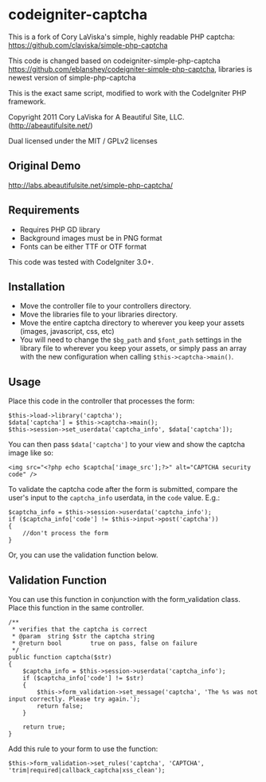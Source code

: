 # codeigniter-captcha

This is a fork of Cory LaViska's simple, highly readable PHP captcha: https://github.com/claviska/simple-php-captcha

This code is changed based on codeigniter-simple-php-captcha https://github.com/eblanshey/codeigniter-simple-php-captcha, libraries is newest version of simple-php-captcha

This is the exact same script, modified to work with the CodeIgniter PHP framework.

Copyright 2011 Cory LaViska for A Beautiful Site, LLC. (http://abeautifulsite.net/)

Dual licensed under the MIT / GPLv2 licenses

## Original Demo

http://labs.abeautifulsite.net/simple-php-captcha/


## Requirements

* Requires PHP GD library
* Background images must be in PNG format
* Fonts can be either TTF or OTF format

This code was tested with CodeIgniter 3.0+.

## Installation

- Move the controller file to your controllers directory.
- Move the libraries file to your libraries directory.
- Move the entire captcha directory to wherever you keep your assets (images, javascript, css, etc)
- You will need to change the `$bg_path` and `$font_path` settings in the library file to wherever you keep your assets, or simply pass an array with the new configuration when calling `$this->captcha->main()`.

## Usage

Place this code in the controller that processes the form:
	
	$this->load->library('captcha');
	$data['captcha'] = $this->captcha->main();
	$this->session->set_userdata('captcha_info', $data['captcha']);

You can then pass `$data['captcha']` to your view and show the captcha image like so:

	<img src="<?php echo $captcha['image_src'];?>" alt="CAPTCHA security code" />

To validate the captcha code after the form is submitted, compare the user's input to the `captcha_info` userdata, in the `code` value. E.g.:

	$captcha_info = $this->session->userdata('captcha_info');
	if ($captcha_info['code'] != $this->input->post('captcha'))
	{
		//don't process the form
	}

Or, you can use the validation function below.

## Validation Function

You can use this function in conjunction with the form_validation class. Place this function in the same controller.

	/**
	 * verifies that the captcha is correct
	 * @param  string $str the captcha string
	 * @return bool        true on pass, false on failure
	 */
	public function captcha($str)
	{
		$captcha_info = $this->session->userdata('captcha_info');
		if ($captcha_info['code'] != $str)
		{
			$this->form_validation->set_message('captcha', 'The %s was not input correctly. Please try again.');
			return false;
		}

		return true;
	}

Add this rule to your form to use the function:

	$this->form_validation->set_rules('captcha', 'CAPTCHA', 'trim|required|callback_captcha|xss_clean');

